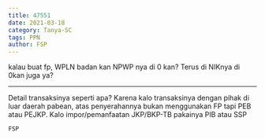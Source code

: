```yaml
---
title: 47551
date: 2021-03-18
category: Tanya-SC
tags: PPN
author: FSP
---
```


kalau buat fp, WPLN badan kan NPWP nya di 0 kan? Terus di NIKnya di 0kan juga ya?

---

Detail transaksinya seperti apa? Karena kalo transaksinya dengan pihak di luar daerah pabean, atas penyerahannya bukan menggunakan FP tapi PEB atau PEJKP. Kalo impor/pemanfaatan JKP/BKP-TB pakainya PIB atau SSP

`FSP`
